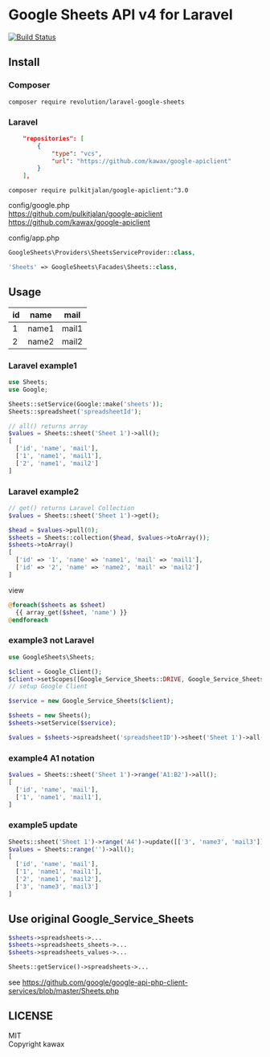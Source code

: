 # Google Sheets API v4 for Laravel

[![Build Status](https://travis-ci.org/kawax/laravel-google-sheets.svg?branch=master)](https://travis-ci.org/kawax/laravel-google-sheets)

## Install

### Composer
```
composer require revolution/laravel-google-sheets
```

### Laravel
```json
    "repositories": [
        {
            "type": "vcs",
            "url": "https://github.com/kawax/google-apiclient"
        }
    ],
```

```
composer require pulkitjalan/google-apiclient:^3.0
```

config/google.php  
https://github.com/pulkitjalan/google-apiclient  
https://github.com/kawax/google-apiclient

config/app.php  

```php
GoogleSheets\Providers\SheetsServiceProvider::class,
```

```php
'Sheets' => GoogleSheets\Facades\Sheets::class,
```

## Usage

|id|name|mail|
|---|---|---|
|1|name1|mail1|
|2|name2|mail2|

### Laravel example1
```php
use Sheets;
use Google;

Sheets::setService(Google::make('sheets'));
Sheets::spreadsheet('spreadsheetId');

// all() returns array
$values = Sheets::sheet('Sheet 1')->all();
[
  ['id', 'name', 'mail'],
  ['1', 'name1', 'mail1'],
  ['2', 'name1', 'mail2']
]
```

### Laravel example2
```php
// get() returns Laravel Collection
$values = Sheets::sheet('Sheet 1')->get();

$head = $values->pull(0);
$sheets = Sheets::collection($head, $values->toArray());
$sheets->toArray()
[
  ['id' => '1', 'name' => 'name1', 'mail' => 'mail1'],
  ['id' => '2', 'name' => 'name2', 'mail' => 'mail2']
]

```
view
```php
@foreach($sheets as $sheet)
  {{ array_get($sheet, 'name') }}
@endforeach
```

### example3 not Laravel
```php
use GoogleSheets\Sheets;

$client = Google_Client();
$client->setScopes([Google_Service_Sheets::DRIVE, Google_Service_Sheets::SPREADSHEETS]);
// setup Google Client

$service = new Google_Service_Sheets($client);

$sheets = new Sheets();
$sheets->setService($service);

$values = $sheets->spreadsheet('spreadsheetID')->sheet('Sheet 1')->all();
```

### example4 A1 notation
```php
$values = Sheets::sheet('Sheet 1')->range('A1:B2')->all();
[
  ['id', 'name', 'mail'],
  ['1', 'name1', 'mail1'],
]
```

### example5 update
```php
Sheets::sheet('Sheet 1')->range('A4')->update([['3', 'name3', 'mail3']]);
$values = Sheets::range('')->all();
[
  ['id', 'name', 'mail'],
  ['1', 'name1', 'mail1'],
  ['2', 'name1', 'mail2'],
  ['3', 'name3', 'mail3']
]
```

## Use original Google_Service_Sheets
```php
$sheets->spreadsheets->...
$sheets->spreadsheets_sheets->...
$sheets->spreadsheets_values->...

Sheets::getService()->spreadsheets->...

```
see https://github.com/google/google-api-php-client-services/blob/master/Sheets.php



## LICENSE
MIT  
Copyright kawax
